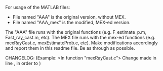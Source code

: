 For usage of the MATLAB files:

  -  File named "AAA" is the original version, without MEX.
  -  File named "AAA_mex" is the modified, MEX-ed version.

The "AAA" file runs with the original functions (e.g. F_estimate_p.m, Fast_ray_cast.m, etc). The MEX file runs with the mex-ed functions (e.g. mexRayCast.c, mexEstimateProb.c, etc). Make modifications accordingly and report them in this readme file. Be as through as possible.

CHANGELOG:
(Example: <In function "mexRayCast.c"> Change made in line <n>, in order to <reason>)
